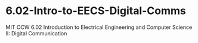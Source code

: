 # 6.02-Intro-to-EECS-Digital-Comms
MIT OCW 6.02 Introduction to Electrical Engineering and Computer Science II: Digital Communication
